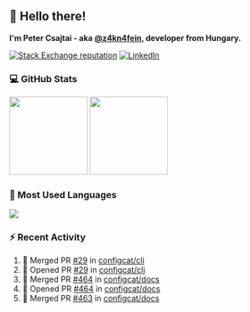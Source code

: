 ## 👋 Hello there!

**I'm Peter Csajtai - aka [@z4kn4fein](https://github.com/z4kn4fein), developer from Hungary.**

[![Stack Exchange reputation](https://img.shields.io/stackexchange/stackoverflow/r/8700582?color=orange&label=reputation&logo=stackoverflow&style=for-the-badge)](https://stackoverflow.com/users/8700582)
[![LinkedIn](https://img.shields.io/badge/linkedin-%230077B5.svg?style=for-the-badge&logo=linkedin&logoColor=white)](https://www.linkedin.com/in/csajtai-p%C3%A9ter-45395341/)

### 💻 GitHub Stats

<div>
  <img height="140px" src="https://github-readme-stats-pcsajtai.vercel.app/api?username=z4kn4fein&show_icons=true&hide_border=true&count_private=true&custom_title=Stats&theme=dracula&line_height=24&hide_title=true">
  <img height="140px" src="https://streak-stats.demolab.com?user=z4kn4fein&theme=dracula&hide_border=true">
  
</div>

### :toolbox: Most Used Languages

<img src="https://github-readme-stats-pcsajtai.vercel.app/api/top-langs/?username=z4kn4fein&theme=dracula&hide_border=true&layout=compact&langs_count=8&hide_title=true">

### :zap: Recent Activity

<!--START_SECTION:activity-->
1. 🎉 Merged PR [#29](https://github.com/configcat/cli/pull/29) in [configcat/cli](https://github.com/configcat/cli)
2. 💪 Opened PR [#29](https://github.com/configcat/cli/pull/29) in [configcat/cli](https://github.com/configcat/cli)
3. 🎉 Merged PR [#464](https://github.com/configcat/docs/pull/464) in [configcat/docs](https://github.com/configcat/docs)
4. 💪 Opened PR [#464](https://github.com/configcat/docs/pull/464) in [configcat/docs](https://github.com/configcat/docs)
5. 🎉 Merged PR [#463](https://github.com/configcat/docs/pull/463) in [configcat/docs](https://github.com/configcat/docs)
<!--END_SECTION:activity-->

